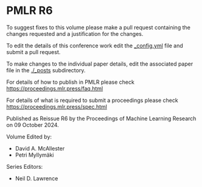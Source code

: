 # PMLR R6

To suggest fixes to this volume please make a pull request containing the changes requested and a justification for the changes.

To edit the details of this conference work edit the [_config.yml](./_config.yml) file and submit a pull request.

To make changes to the individual paper details, edit the associated paper file in the [./_posts](./_posts) subdirectory.

For details of how to publish in PMLR please check https://proceedings.mlr.press/faq.html

For details of what is required to submit a proceedings please check https://proceedings.mlr.press/spec.html



Published as Reissue R6 by the Proceedings of Machine Learning Research on 09 October 2024.

Volume Edited by:
  * David A. McAllester
  * Petri Myllymäki

Series Editors:
  * Neil D. Lawrence
